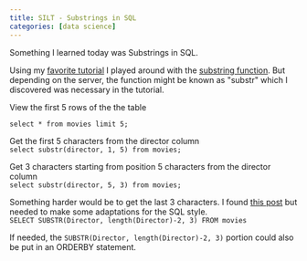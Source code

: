 ```yaml
---
title: SILT - Substrings in SQL
categories: [data science]
---
```


Something I learned today was Substrings in SQL. 

Using my [favorite tutorial](https://sqlbolt.com/lesson/select_queries_introduction) I played around with the [substring function](https://www.techonthenet.com/sql_server/functions/substring.php). But depending on the server, the function might be known as "substr" which I discovered was necessary in the tutorial.

View the first 5 rows of the the table

`select * from movies limit 5;`

Get the first 5 characters from the director column<br>
`select substr(director, 1, 5) from movies;`

Get 3 characters starting from position 5 characters from the director column<br>
`select substr(director, 5, 3) from movies;`

Something harder would be to get the last 3 characters. I found [this post](https://stackoverflow.com/questions/8359772/t-sql-substring-last-3-characters) but needed to make some adaptations for the SQL style.<br>
`SELECT SUBSTR(Director, length(Director)-2, 3) FROM movies`

If needed, the `SUBSTR(Director, length(Director)-2, 3)` portion could also be put in an ORDERBY statement.